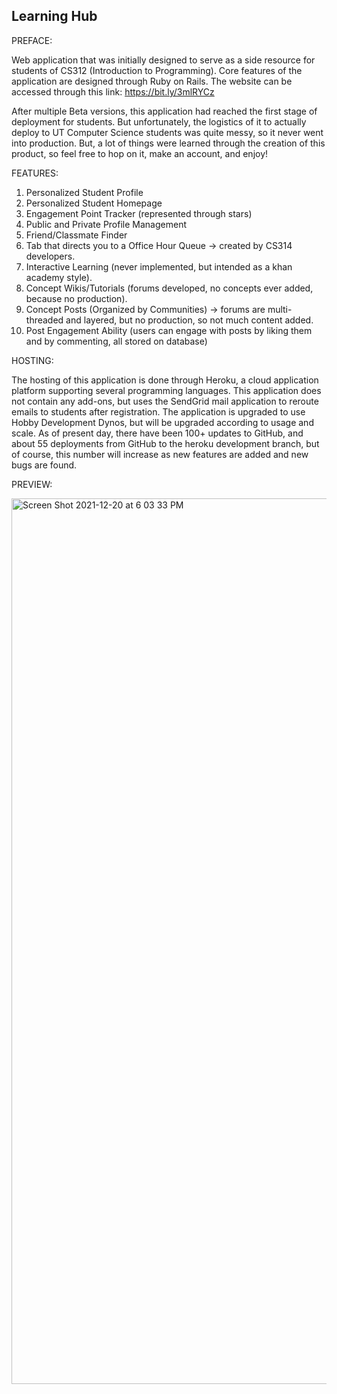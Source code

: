 ## Learning Hub

PREFACE: 

Web application that was initially designed to serve as a side resource for students of CS312 (Introduction to Programming). Core features of the application are designed through Ruby on Rails. The website can be accessed through this link: https://bit.ly/3mlRYCz

After multiple Beta versions, this application had reached the first stage of deployment for students. But unfortunately, the logistics of it to actually deploy to UT Computer Science students was quite messy, so it never went into production. But, a lot of things were learned through the creation of this product, so feel free to hop on it, make an account, and enjoy!

FEATURES: 

1) Personalized Student Profile
2) Personalized Student Homepage
3) Engagement Point Tracker (represented through stars)
4) Public and Private Profile Management
5) Friend/Classmate Finder
6) Tab that directs you to a Office Hour Queue -> created by CS314 developers. 
7) Interactive Learning (never implemented, but intended as a khan academy style). 
8) Concept Wikis/Tutorials (forums developed, no concepts ever added, because no production).
9) Concept Posts (Organized by Communities) -> forums are multi-threaded and layered, but no production, so not much content added.
10) Post Engagement Ability (users can engage with posts by liking them and by commenting, all stored on database)

HOSTING: 

The hosting of this application is done through Heroku, a cloud application platform supporting several programming languages. This application does not contain any add-ons, but uses the SendGrid mail application to reroute emails to students after registration. The application is upgraded to use Hobby Development Dynos, but will be upgraded according to usage and scale. As of present day, there have been 100+ updates to GitHub, and about 55 deployments from GitHub to the heroku development branch, but of course, this number will increase as new features are added and new bugs are found.

PREVIEW: 

<img width="1417" alt="Screen Shot 2021-12-20 at 6 03 33 PM" src="https://user-images.githubusercontent.com/61725820/146848741-0ccb2a48-faa2-47aa-ab66-762835cc0226.png">
